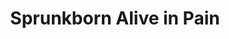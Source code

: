 ---
slug: sprunkborn-alive-in-pain
title: Sprunkborn Alive in Pain
description: "Sprunkborn Alive in Pain is an exciting online game. Play for free directly in your browser!"
icon: /images/new_mods/Sprunkborn Alive in Pain.png
url: https://wowtbc.net/sprunkin/sprunkborn-alive/index.html
previewImage: /images/new_mods/Sprunkborn Alive in Pain.png
type: new mods

# SEO配置
seo:
  title: "Sprunkborn Alive in Pain - Play Free Online Game | Fun Browser Games"
  description: "Sprunkborn Alive in Pain - Play this fun online game for free in your browser. No download required!"
  ogImage: "/images/new_mods/Sprunkborn Alive in Pain.png"
  keywords: "sprunkborn-alive-in-pain, online game, browser game, free game, new mods game, play online"

videoUrls:
  - https://www.youtube.com/embed/example1
  - https://www.youtube.com/embed/example2

whyPlay:
  title: "Why Play Sprunkborn Alive in Pain?"
  items:
    - "Immersive Gameplay: Sprunkborn Alive in Pain offers an engaging and immersive gaming experience that will keep you entertained for hours"
    - "Challenging Levels: Test your skills with increasingly difficult challenges and obstacles"
    - "Beautiful Graphics: Enjoy stunning visuals and smooth animations that bring the game world to life"
    - "Regular Updates: New content and features are added regularly to keep the game fresh and exciting"
    - "Free to Play: Experience all the fun without spending a penny"
    - "Community Features: Connect with other players, share strategies, and compete for high scores"
    - "Cross-Platform: Play on any device with a web browser, no downloads required"

features:
  title: "Key Features of Sprunkborn Alive in Pain"
  image: "/images/new_mods/Sprunkborn Alive in Pain.png"
  items:
    - "Intuitive Controls: Easy to learn controls make Sprunkborn Alive in Pain accessible for players of all skill levels"
    - "Multiple Game Modes: Enjoy various gameplay options that provide different challenges and experiences"
    - "Character Customization: Personalize your gaming experience with unique characters and items"
    - "Achievement System: Complete special tasks to earn rewards and recognition"
    - "Leaderboards: Compete with players worldwide and see who can achieve the highest scores"

characteristics:
  title: "Game Characteristics"
  image: "/images/new_mods/Sprunkborn Alive in Pain.png"
  items:
    - "Genre: New mods game with elements of strategy and skill"
    - "Difficulty: Suitable for both casual gamers and those seeking a challenge"
    - "Play Time: Quick sessions or extended gameplay, depending on your preference"
    - "Art Style: Vibrant and engaging visuals that enhance the gaming experience"
    - "Sound Design: Immersive audio that complements the gameplay perfectly"

info: "Sprunkborn Alive in Pain is an exciting online game that offers players a unique and engaging gaming experience. With its intuitive controls, stunning visuals, and challenging gameplay, Sprunkborn Alive in Pain provides hours of entertainment for players of all ages and skill levels. Whether you're looking for a quick gaming session during a break or an extended play session, Sprunkborn Alive in Pain delivers an immersive experience that will keep you coming back for more. The game features multiple levels of increasing difficulty, ensuring that players are constantly challenged as they progress. With regular updates adding new content and features, Sprunkborn Alive in Pain remains fresh and exciting, providing endless entertainment options for its growing community of players."

howToPlayIntro: "Welcome to Sprunkborn Alive in Pain! This guide will walk you through the basics and help you master the game. Whether you're a beginner or looking to improve your skills, these tips and instructions will enhance your gaming experience."

howToPlaySteps:
  - title: "Getting Started"
    description: "Begin your Sprunkborn Alive in Pain adventure by familiarizing yourself with the controls. Use your keyboard or mouse to navigate through the game interface. The tutorial will guide you through the basic mechanics and help you understand the objectives."
  - title: "Understanding the Objectives"
    description: "In Sprunkborn Alive in Pain, your main goal is to progress through levels by completing specific objectives. Each level presents unique challenges that require different strategies and approaches."
  - title: "Mastering the Controls"
    description: "Practice using the controls to improve your precision and reaction time. Sprunkborn Alive in Pain requires quick reflexes and strategic thinking to overcome obstacles and defeat opponents."
  - title: "Utilizing Power-ups"
    description: "Collect power-ups throughout the game to enhance your abilities and overcome difficult challenges. Each power-up offers unique advantages that can be crucial for success."
  - title: "Developing Strategies"
    description: "As you progress in Sprunkborn Alive in Pain, develop effective strategies for different scenarios. Analyze patterns, anticipate challenges, and adapt your approach to maximize your performance."

faq:
  title: "Frequently Asked Questions about Sprunkborn Alive in Pain"
  items:
    - question: "Is Sprunkborn Alive in Pain free to play?"
      answer: "Yes, Sprunkborn Alive in Pain is completely free to play directly in your web browser. No downloads or purchases are required to enjoy the full game experience."
    - question: "Can I play Sprunkborn Alive in Pain on mobile devices?"
      answer: "Yes, Sprunkborn Alive in Pain is optimized for both desktop and mobile play. You can enjoy the game on any device with a web browser and internet connection."
    - question: "Are there any in-game purchases?"
      answer: "While Sprunkborn Alive in Pain is free to play, there may be optional in-game purchases available for cosmetic items or additional features that don't affect core gameplay."
    - question: "How often is Sprunkborn Alive in Pain updated?"
      answer: "The developers regularly update Sprunkborn Alive in Pain with new content, features, and improvements based on player feedback and game performance."
    - question: "Can I play Sprunkborn Alive in Pain offline?"
      answer: "Currently, Sprunkborn Alive in Pain requires an internet connection to play as it's a browser-based online game."
    - question: "Is Sprunkborn Alive in Pain suitable for children?"
      answer: "Yes, Sprunkborn Alive in Pain is designed to be family-friendly and suitable for players of all ages."
    - question: "How do I report bugs or issues?"
      answer: "If you encounter any problems while playing Sprunkborn Alive in Pain, you can report them through the game's support page or contact the developers directly through their website."
    - question: "Still Have Questions?"
      answer: "If you have additional questions about Sprunkborn Alive in Pain that aren't covered in this FAQ, please visit our support center or contact our customer service team for assistance."
---